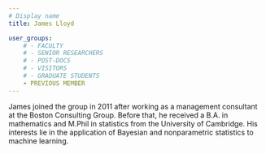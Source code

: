 ```yaml
---
# Display name
title: James Lloyd

user_groups:
    # - FACULTY
    # - SENIOR RESEARCHERS
    # - POST-DOCS
    # - VISITORS
    # - GRADUATE STUDENTS
    - PREVIOUS MEMBER
---
```


James joined the group in 2011 after working as a management consultant at the Boston Consulting Group. Before that, he received a B.A. in mathematics and M.Phil in statistics from the University of Cambridge. His interests lie in the application of Bayesian and nonparametric statistics to machine learning.

